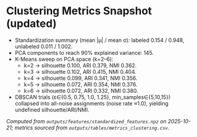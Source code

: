 # Clustering Metrics Snapshot (updated)

- Standardization summary (mean |μ| / mean σ): labeled 0.154 / 0.948, unlabeled 0.011 / 1.002.
- PCA components to reach 90% explained variance: 145.
- K-Means sweep on PCA space (k=2–6):
  - k=2 → silhouette 0.100, ARI 0.379, NMI 0.362.
  - k=3 → silhouette 0.102, ARI 0.415, NMI 0.404.
  - k=4 → silhouette 0.099, ARI 0.341, NMI 0.356.
  - k=5 → silhouette 0.072, ARI 0.354, NMI 0.376.
  - k=6 → silhouette 0.072, ARI 0.332, NMI 0.380.
- DBSCAN trials (ε∈{0.5, 0.75, 1.0, 1.25}, min_samples∈{5,10,15}) collapsed into all-noise assignments (noise rate ≈1.0), yielding undefined silhouette/ARI/NMI.

_Computed from `outputs/features/standardized_features.npz` on 2025-10-21; metrics sourced from `outputs/tables/metrics_clustering.csv`._
